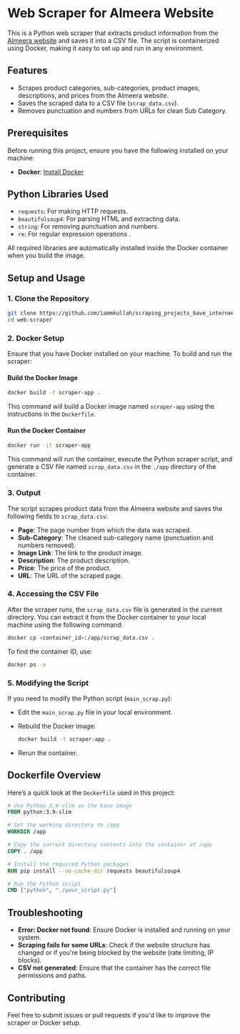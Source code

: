 
# Web Scraper for Almeera Website

This is a Python web scraper that extracts product information from the [Almeera website](https://almeera.online/) and saves it into a CSV file. The script is containerized using Docker, making it easy to set up and run in any environment.

## Features

- Scrapes product categories, sub-categories, product images, descriptions, and prices from the Almeera website.
- Saves the scraped data to a CSV file (`scrap_data.csv`).
- Removes punctuation and numbers from URLs for clean Sub Category.


## Prerequisites

Before running this project, ensure you have the following installed on your machine:

- **Docker**: [Install Docker](https://docs.docker.com/get-docker/)

## Python Libraries Used

- `requests`: For making HTTP requests.
- `beautifulsoup4`: For parsing HTML and extracting data.
- `string`: For removing punctuation and numbers.
- `re`: For regular expression operations .

All required libraries are automatically installed inside the Docker container when you build the image.

## Setup and Usage

### 1. Clone the Repository

```bash
git clone https://github.com/iammkullah/scraping_projects_bave_internees.git
cd web-scraper
```

### 2. Docker Setup

Ensure that you have Docker installed on your machine. To build and run the scraper:

#### Build the Docker Image

```bash
docker build -t scraper-app .
```

This command will build a Docker image named `scraper-app` using the instructions in the `Dockerfile`.

#### Run the Docker Container

```bash
docker run -it scraper-app
```

This command will run the container, execute the Python scraper script, and generate a CSV file named `scrap_data.csv` in the `./app` directory of the container.

### 3. Output

The script scrapes product data from the Almeera website and saves the following fields to `scrap_data.csv`:

- **Page**: The page number from which the data was scraped.
- **Sub-Category**: The cleaned sub-category name (punctuation and numbers removed).
- **Image Link**: The link to the product image.
- **Description**: The product description.
- **Price**: The price of the product.
- **URL**: The URL of the scraped page.

### 4. Accessing the CSV File

After the scraper runs, the `scrap_data.csv` file is generated in the current directory. You can extract it from the Docker container to your local machine using the following command:

```bash
docker cp <container_id>:/app/scrap_data.csv .
```

To find the container ID, use:

```bash
docker ps -a
```

### 5. Modifying the Script

If you need to modify the Python script (`main_scrap.py`):

- Edit the `main_scrap.py` file in your local environment.
- Rebuild the Docker image:

  ```bash
  docker build -t scraper-app .
  ```

- Rerun the container.

## Dockerfile Overview

Here’s a quick look at the `Dockerfile` used in this project:

```Dockerfile
# Use Python 3.9-slim as the base image
FROM python:3.9-slim

# Set the working directory to /app
WORKDIR /app

# Copy the current directory contents into the container at /app
COPY . /app

# Install the required Python packages
RUN pip install --no-cache-dir requests beautifulsoup4

# Run the Python script
CMD ["python", "./your_script.py"]
```

## Troubleshooting

- **Error: Docker not found**: Ensure Docker is installed and running on your system.
- **Scraping fails for some URLs**: Check if the website structure has changed or if you're being blocked by the website (rate limiting, IP blocks).
- **CSV not generated**: Ensure that the container has the correct file permissions and paths.

## Contributing

Feel free to submit issues or pull requests if you'd like to improve the scraper or Docker setup.
